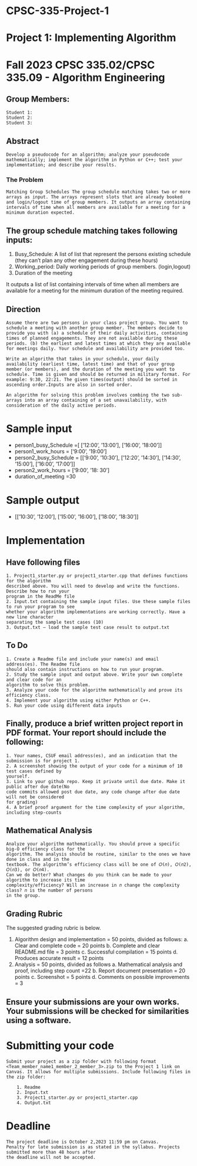 # CPSC-335-Project-1

# Project 1: Implementing Algorithm

# Fall 2023 CPSC 335.02/CPSC 335.09 - Algorithm Engineering

## Group Members:

    Student 1:
    Student 2:
    Student 3:

## Abstract

    Develop a pseudocode for an algorithm; analyze your pseudocode mathematically; implement the algorithm in Python or C++; test your implementation; and describe your results.

### The Problem

    Matching Group Schedules The group schedule matching takes two or more arrays as input. The arrays represent slots that are already booked and login/logout time of group members. It outputs an array containing intervals of time when all members are available for a meeting for a minimum duration expected.

## The group schedule matching takes following inputs:

1. Busy_Schedule: A list of list that represent the persons existing schedule (they can’t plan any
   other engagement during these hours)
2. Working_period: Daily working periods of group members. (login,logout)
3. Duration of the meeting

It outputs a list of list containing intervals of time when all members are available for a meeting for the minimum duration of the meeting required.

## Direction

    Assume there are two persons in your class project group. You want to schedule a meeting with another group member. The members decide to provide you with (a) a schedule of their daily activities, containing times of planned engagements. They are not available during these periods. (b) the earliest and latest times at which they are available for meetings daily. Your schedule and availability are provided too.

    Write an algorithm that takes in your schedule, your daily availability (earliest time, latest time) and that of your group member (or members), and the duration of the meeting you want to schedule. Time is given and should be returned in military format. For example: 9:30, 22:21. The given times(output) should be sorted in ascending order.Inputs are also in sorted order.

    An algorithm for solving this problem involves combing the two sub-arrays into an array containing of a set unavailability, with consideration of the daily active periods.

# Sample input

- person1_busy_Schedule =[ [’12:00’, ’13:00’], [’16:00’, ’18:00’]]
- person1_work_hours = [‘9:00’, ’19:00’]
- person2_busy_Schedule = [[‘9:00’, ’10:30’], [’12:20’, ’14:30’], [’14:30’, ’15:00’], [’16:00’, ’17:00’]]
- person2_work_hours = [‘9:00’, ’18: 30’]
- duration_of_meeting =30

# Sample output

- [[’10:30’, ’12:00’], [’15:00’, ’16:00’], [’18:00’, ’18:30’]]

# Implementation

## Have following files

    1. Project1_starter.py or project1_starter.cpp that defines functions for the algorithm
    described above. You will need to develop and write the functions. Describe how to run your
    program in the ReadMe file
    2. Input.txt containing the sample input files. Use these sample files to run your program to see
    whether your algorithm implementations are working correctly. Have a new line character
    separating the sample test cases (10)
    3. Output.txt – load the sample test case result to output.txt

## To Do

    1. Create a Readme file and include your name(s) and email address(es). The Readme file
    should also contain instructions on how to run your program.
    2. Study the sample input and output above. Write your own complete and clear code for an
    algorithm to solve this problem.
    3. Analyze your code for the algorithm mathematically and prove its efficiency class.
    4. Implement your algorithm using either Python or C++.
    5. Run your code using different data inputs

## Finally, produce a brief written project report in PDF format. Your report should include the following:

    1. Your names, CSUF email address(es), and an indication that the submission is for project 1.
    2. A screenshot showing the output of your code for a minimum of 10 test cases defined by
    yourself.
    3. Link to your github repo. Keep it private until due date. Make it public after due date(No
    code commits allowed post due date, any code change after due date will not be considered
    for grading)
    4. A brief proof argument for the time complexity of your algorithm, including step-counts

## Mathematical Analysis

    Analyze your algorithm mathematically. You should prove a specific big-O efficiency class for the
    algorithm. The analysis should be routine, similar to the ones we have done in class and in the
    textbook. The algorithm’s efficiency class will be one of 𝑂(𝑛), 𝑂(𝑛2), 𝑂(𝑛3), or 𝑂(𝑛4).
    Can we do better? What changes do you think can be made to your algorithm to increase its time
    complexity/efficiency? Will an increase in 𝑛 change the complexity class? 𝑛 is the number of persons
    in the group.

## Grading Rubric

The suggested grading rubric is below.

1. Algorithm design and implementation = 50 points, divided as follows:
   a. Clear and complete code = 20 points
   b. Complete and clear README.md file = 3 points
   c. Successful compilation = 15 points
   d. Produces accurate result = 12 points
2. Analysis = 50 points, divided as follows
   a. Mathematical analysis and proof, including step count =22
   b. Report document presentation = 20 points
   c. Screenshot = 5 points
   d. Comments on possible improvements = 3

## Ensure your submissions are your own works. Your submissions will be checked for similarities using a software.

# Submitting your code

    Submit your project as a zip folder with following format <Team_member_name1_member_2_member_3>.zip to the Project 1 link on Canvas. It allows for multiple submissions. Include following files in the zip folder:

        1. Readme
        2. Input.txt
        3. Project1_starter.py or project1_starter.cpp
        4. Output.txt

# Deadline

    The project deadline is October 2,2023 11:59 pm on Canvas.
    Penalty for late submission is as stated in the syllabus. Projects submitted more than 48 hours after
    the deadline will not be accepted.
